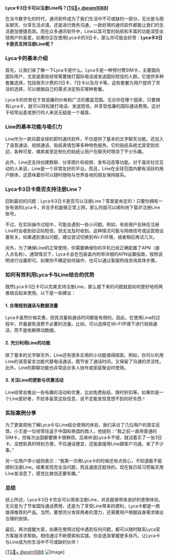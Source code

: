 **Lyca卡3日卡可以注册Line吗？[[TG💪+ @esim1088](https://t.me/s/esim1088)]**

在当今数字化的时代，通讯软件成为了我们生活中不可或缺的一部分。无论是与朋友聊天、分享生活点滴，还是进行商务沟通，一款好用的通讯软件都能让我们的生活更加便捷高效。而在众多通讯软件中，Line以其可爱的贴纸和丰富的功能深受全球用户的喜爱。如果你正在使用Lyca卡的3日卡，那么你可能会好奇：**Lyca卡3日卡是否支持注册Line呢？**

### Lyca卡的基本介绍

首先，让我们来了解一下Lyca卡是什么。Lyca卡是一种预付费SIM卡，主要面向国际用户，尤其是那些经常需要拨打国际电话或发送国际短信的人群。它提供多种套餐选择，包括按天计费的3日卡、7日卡以及月卡等。这些套餐为用户提供了灵活的选择，可以根据自己的需求决定购买哪种套餐。

Lyca卡的优势在于其低廉的价格和广泛的覆盖范围。无论你在哪个国家，只要拥有Lyca卡，就可以轻松拨打电话、发送短信，并享受低廉的国际通话费用。这对于经常出差或旅行的人来说无疑是一个福音。

### Line的基本功能与吸引力

Line作为一款风靡全球的即时通讯软件，不仅提供了基本的文字聊天功能，还加入了语音通话、视频通话、贴纸表情包等多种特色服务。它的贴纸系统尤其受到欢迎，各种可爱、搞笑甚至定制化的贴纸让用户在聊天时增添了不少乐趣。

此外，Line还支持创建群聊、分享图片和视频、发布动态等功能。对于喜欢社交互动的人来说，Line是一个非常友好的平台。而且，Line在全球范围内都有活跃的用户群体，这意味着你可以随时随地与世界各地的朋友保持联系。

### Lyca卡3日卡是否支持注册Line？

回到最初的问题：Lyca卡3日卡是否可以注册Line？答案是肯定的！只要你拥有一张有效的Lyca卡，并且手机能够正常上网，那么你就可以顺利地下载并注册Line账号。

不过，在实际操作过程中，可能会遇到一些小问题。例如，有些用户反映在注册Line时会收到验证码短信，但无法及时收到。这种情况可能与网络信号或运营商设置有关。如果遇到类似问题，建议尝试切换到Wi-Fi环境，或者稍后再试几次。

另外，为了确保Line的正常使用，你需要确保你的手机已经正确配置了APN（接入点名称）。通常情况下，Lyca卡会在包装盒内附带详细的APN设置指南，按照说明进行设置即可。如果你不确定如何操作，也可以通过客服热线咨询具体步骤。

### 如何有效利用Lyca卡与Line结合的优势

既然Lyca卡3日卡可以完美支持注册Line，那么接下来的问题就是如何更好地将两者结合起来使用。以下是一些建议：

#### 1. **合理规划通话与数据流量**
Lyca卡虽然价格实惠，但其流量和通话时间都是有限的。因此，在使用Line的过程中，尽量避免浪费不必要的流量。比如，可以选择在Wi-Fi环境下进行视频通话，而不是依赖移动数据。

#### 2. **充分利用Line的功能**
除了基本的文字聊天外，Line还有很多实用的小功能值得探索。例如，你可以利用Line的语音留言功能代替电话通话，既节省了通话时间，又保留了沟通的灵活性。此外，Line的群聊功能也非常适合多人协作或家庭聚会时使用。

#### 3. **关注Line的更新与优惠活动**
Line经常会推出一些有趣的活动和优惠，比如免费贴纸、限时折扣等。如果你是一个Line爱好者，不妨多留意这些信息，说不定能发现意想不到的好东西！

### 实际案例分享

为了更直观地了解Lyca卡与Line结合使用的体验，我们采访了几位用户的真实反馈。小王是一位经常往返于中国和泰国的商人，他提到：“我之前一直用普通的SIM卡，但每次出国都要换卡很麻烦。后来听说Lyca卡不错，就试着买了一张3日卡。没想到真的特别方便，不仅通话便宜，还能直接用Line跟客户沟通，省了不少事。”

另一位用户李小姐则表示：“我第一次用Lyca卡的时候还有点担心，不知道能不能顺利注册Line。结果发现完全没问题，而且速度还挺快的。现在我已经习惯每天用Line发消息了，感觉比微信还要有趣。”

### 总结

综上所述，Lyca卡3日卡完全可以用来注册Line，并且能够带来良好的使用体验。无论是为了节省国际通话费用，还是为了享受Line带来的便利，Lyca卡都是一款值得推荐的产品。当然，要想充分发挥两者的潜力，还需要用户根据自身需求做出合理的安排。

最后，再次提醒大家，如果在使用过程中遇到任何问题，都可以随时联系Lyca官方客服寻求帮助。相信通过不断摸索和实践，你会逐渐掌握更多技巧，让Lyca卡与Line成为你生活中不可或缺的伙伴！

[[TG💪+ @esim1088](https://t.me/s/esim1088) ![Image](https://i.postimg.cc/4NQfJmqS/Snipaste-2025-05-13-00-14-12.png)]